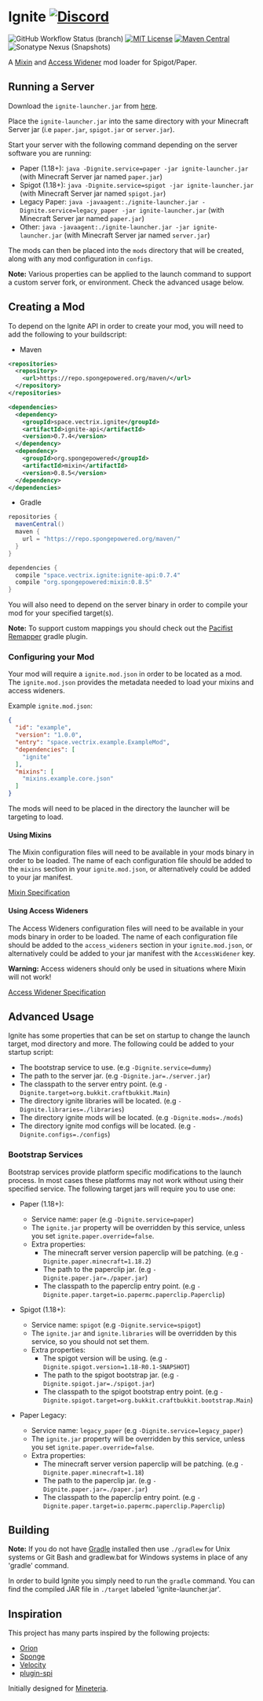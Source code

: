 Ignite [![Discord](https://img.shields.io/discord/819522977586348052?style=for-the-badge)](https://discord.gg/rYpaxPFQrj)
======
![GitHub Workflow Status (branch)](https://img.shields.io/github/workflow/status/vectrix-space/ignite/build/main)
[![MIT License](https://img.shields.io/badge/license-MIT-blue)](license.txt)
[![Maven Central](https://img.shields.io/maven-central/v/space.vectrix.ignite/ignite-api?label=stable)](https://search.maven.org/search?q=g:space.vectrix.ignite%20AND%20a:ignite*)
![Sonatype Nexus (Snapshots)](https://img.shields.io/nexus/s/space.vectrix.ignite/ignite-api?label=dev&server=https%3A%2F%2Fs01.oss.sonatype.org)

A [Mixin] and [Access Widener] mod loader for Spigot/Paper.

## Running a Server

Download the `ignite-launcher.jar` from [here](https://github.com/vectrix-space/ignite/releases/latest).

Place the `ignite-launcher.jar` into the same directory with your Minecraft Server jar (i.e `paper.jar`, `spigot.jar` or `server.jar`).

Start your server with the following command depending on the server software you are running:
- Paper (1.18+): `java -Dignite.service=paper -jar ignite-launcher.jar` (with Minecraft Server jar named `paper.jar`)
- Spigot (1.18+): `java -Dignite.service=spigot -jar ignite-launcher.jar` (with Minecraft Server jar named `spigot.jar`)
- Legacy Paper: `java -javaagent:./ignite-launcher.jar -Dignite.service=legacy_paper -jar ignite-launcher.jar` (with Minecraft Server jar named `paper.jar`)
- Other: `java -javaagent:./ignite-launcher.jar -jar ignite-launcher.jar` (with Minecraft Server jar named `server.jar`)

The mods can then be placed into the `mods` directory that will be created, along with any mod configuration in `configs`.

**Note:** Various properties can be applied to the launch command to support a custom server fork, or environment. Check the advanced usage below.

## Creating a Mod

To depend on the Ignite API in order to create your mod, you will need to add the following to your buildscript:

* Maven
```xml
<repositories>
  <repository>
    <url>https://repo.spongepowered.org/maven/</url>
  </repository>
</repositories>

<dependencies>
  <dependency>
    <groupId>space.vectrix.ignite</groupId>
    <artifactId>ignite-api</artifactId>
    <version>0.7.4</version>
  </dependency>
  <dependency>
    <groupId>org.spongepowered</groupId>
    <artifactId>mixin</artifactId>
    <version>0.8.5</version>
  </dependency>
</dependencies>
```

* Gradle
```groovy
repositories {
  mavenCentral()
  maven {
    url = "https://repo.spongepowered.org/maven/"
  }
}

dependencies {
  compile "space.vectrix.ignite:ignite-api:0.7.4"
  compile "org.spongepowered:mixin:0.8.5"
}
```

You will also need to depend on the server binary in order to compile your mod for your specified target(s).

**Note:** To support custom mappings you should check out the [Pacifist Remapper](https://github.com/PacifistMC/pacifist-remapper) gradle plugin.

### Configuring your Mod

Your mod will require a `ignite.mod.json` in order to be located as a mod. The `ignite.mod.json` provides the metadata needed to load your mixins and access wideners.

Example `ignite.mod.json`:
```json
{
  "id": "example",
  "version": "1.0.0",
  "entry": "space.vectrix.example.ExampleMod",
  "dependencies": [
    "ignite"
  ],
  "mixins": [
    "mixins.example.core.json"
  ]
}
```

The mods will need to be placed in the directory the launcher will be targeting to load.

#### Using Mixins

The Mixin configuration files will need to be available in your mods binary in order to be loaded. The name of each configuration file should be added to the `mixins` section in
your `ignite.mod.json`, or alternatively could be added to your jar manifest.

[Mixin Specification]

#### Using Access Wideners

The Access Wideners configuration files will need to be available in your mods binary in order to be loaded. The name of each configuration file should be added to the `access_wideners`
section in your `ignite.mod.json`, or alternatively could be added to your jar manifest with the `AccessWidener` key.

**Warning:** Access wideners should only be used in situations where Mixin will not work!

[Access Widener Specification]

## Advanced Usage

Ignite has some properties that can be set on startup to change the launch target, mod directory and more. The following could be added to your startup script:

- The bootstrap service to use. (e.g `-Dignite.service=dummy`)
- The path to the server jar. (e.g `-Dignite.jar=./server.jar`)
- The classpath to the server entry point. (e.g `-Dignite.target=org.bukkit.craftbukkit.Main`)
- The directory ignite libraries will be located. (e.g `-Dignite.libraries=./libraries`)
- The directory ignite mods will be located. (e.g `-Dignite.mods=./mods`)
- The directory ignite mod configs will be located. (e.g `-Dignite.configs=./configs`)

### Bootstrap Services

Bootstrap services provide platform specific modifications to the launch process. In most cases these platforms may not work without using their specified service.
The following target jars will require you to use one:

- Paper (1.18+):
  - Service name: `paper` (e.g `-Dignite.service=paper`)
  - The `ignite.jar` property will be overridden by this service, unless you set `ignite.paper.override=false`.
  - Extra properties:
    - The minecraft server version paperclip will be patching. (e.g `-Dignite.paper.minecraft=1.18.2`)
    - The path to the paperclip jar. (e.g `-Dignite.paper.jar=./paper.jar`)
    - The classpath to the paperclip entry point. (e.g `-Dignite.paper.target=io.papermc.paperclip.Paperclip`)

- Spigot (1.18+):
  - Service name: `spigot` (e.g `-Dignite.service=spigot`)
  - The `ignite.jar` and `ignite.libraries` will be overridden by this service, so you should not set them.
  - Extra properties:
    - The spigot version will be using. (e.g `-Dignite.spigot.version=1.18-R0.1-SNAPSHOT`)
    - The path to the spigot bootstrap jar. (e.g `-Dignite.spigot.jar=./spigot.jar`)
    - The classpath to the spigot bootstrap entry point. (e.g `-Dignite.spigot.target=org.bukkit.craftbukkit.bootstrap.Main`)

- Paper Legacy:
  - Service name: `legacy_paper` (e.g `-Dignite.service=legacy_paper`)
  - The `ignite.jar` property will be overridden by this service, unless you set `ignite.paper.override=false`.
  - Extra properties:
    - The minecraft server version paperclip will be patching. (e.g `-Dignite.paper.minecraft=1.18`)
    - The path to the paperclip jar. (e.g `-Dignite.paper.jar=./paper.jar`)
    - The classpath to the paperclip entry point. (e.g `-Dignite.paper.target=io.papermc.paperclip.Paperclip`)

## Building
__Note:__ If you do not have [Gradle] installed then use `./gradlew` for Unix systems or Git Bash and gradlew.bat for Windows systems in place of any 'gradle' command.

In order to build Ignite you simply need to run the `gradle` command. You can find the compiled JAR file in `./target` labeled 'ignite-launcher.jar'.

## Inspiration

This project has many parts inspired by the following projects:

- [Orion]
- [Sponge]
- [Velocity]
- [plugin-spi]

Initially designed for [Mineteria](https://mineteria.com/).

[Mixin]: https://github.com/SpongePowered/Mixin
[Access Widener]: https://github.com/FabricMC/access-widener
[Mixin Specification]: https://github.com/SpongePowered/Mixin/wiki/Introduction-to-Mixins---The-Mixin-Environment#mixin-configuration-files
[Access Widener Specification]: https://fabricmc.net/wiki/tutorial:accesswideners

[Gradle]: https://www.gradle.org/
[Orion]: https://github.com/OrionMinecraft/Orion
[Sponge]: https://github.com/SpongePowered/Sponge
[Velocity]: https://github.com/VelocityPowered/Velocity
[plugin-spi]: https://github.com/SpongePowered/plugin-spi
